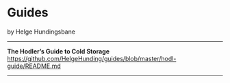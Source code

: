 # Guides
by Helge Hundingsbane

---

**The Hodler’s Guide to Cold Storage**
https://github.com/HelgeHunding/guides/blob/master/hodl-guide/README.md

---
